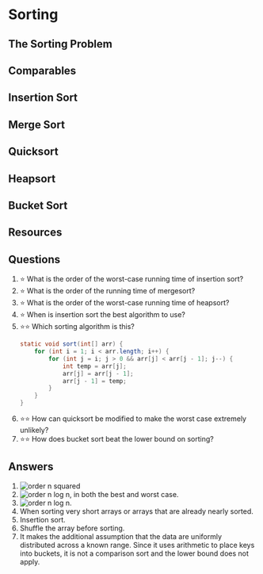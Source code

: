 # Sorting
## The Sorting Problem
## Comparables
## Insertion Sort
## Merge Sort
## Quicksort
## Heapsort
## Bucket Sort
## Resources
## Questions
1. :star: What is the order of the worst-case running time of insertion sort?
1. :star: What is the order of the running time of mergesort?
1. :star: What is the order of the worst-case running time of heapsort?
1. :star: When is insertion sort the best algorithm to use?
1. :star::star: Which sorting algorithm is this?
    ```java
    static void sort(int[] arr) {
        for (int i = 1; i < arr.length; i++) {
            for (int j = i; j > 0 && arr[j] < arr[j - 1]; j--) {
                int temp = arr[j];
                arr[j] = arr[j - 1];
                arr[j - 1] = temp;
            }
        }
    }
    ```
1. :star::star: How can quicksort be modified to make the worst case extremely unlikely?
1. :star::star: How does bucket sort beat the lower bound on sorting?
## Answers
1. ![order n squared](https://latex.codecogs.com/svg.latex?\Theta(n^2))
1. ![order n log n](https://latex.codecogs.com/svg.latex?\Theta(n\log&space;n)), in both the best and worst case.
1. ![order n log n](https://latex.codecogs.com/svg.latex?\Theta(n\log&space;n)).
1. When sorting very short arrays or arrays that are already nearly sorted.
1. Insertion sort.
1. Shuffle the array before sorting.
1. It makes the additional assumption that the data are uniformly distributed across a known range. Since it uses arithmetic to place keys into buckets, it is not a comparison sort and the lower bound does not apply.
